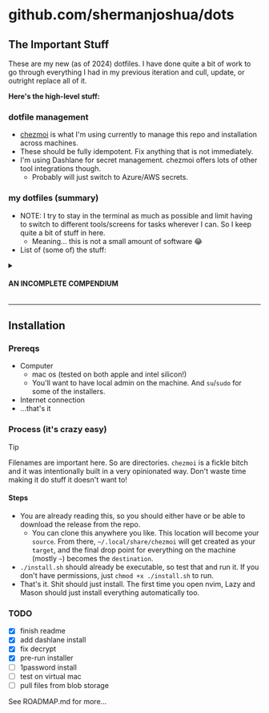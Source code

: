 # github.com/shermanjoshua/dots

## The Important Stuff

These are my new (as of 2024) dotfiles. I have done quite a bit of work to go through everything I had in my previous iteration and cull, update, or outright replace all of it.

**Here's the high-level stuff:**

### dotfile management

- [chezmoi](https://chezmoi.io) is what I'm using currently to manage this repo and installation across machines.
- These should be fully idempotent. Fix anything that is not immediately.
- I'm using Dashlane for secret management. chezmoi offers lots of other tool integrations though.
  - Probably will just switch to Azure/AWS secrets.

### my dotfiles (summary)

- NOTE: I try to stay in the terminal as much as possible and limit having to switch to different tools/screens for tasks wherever I can. So I keep quite a bit of stuff in here.
  - Meaning... this is not a small amount of software 😂
- List of (some of) the stuff:

<details>
  <summary><h4>AN INCOMPLETE COMPENDIUM</h4></summary>

- gnupg (with pinentry setup and automatic key registration)
- ssh auto-config (with automatic encrypt/decrpt of private keys)
- p4v suite for mac UI diff/merge
- git configuration with my aliases and shortcuts
- CLIs for almost anything along with configs
- kitty terminal with customer tab bar setup and theme 🐈
- powerline 10k with my preferred config 🔌
- zsh with oh-my-zsh and plugins for hundreds of tools, themes, and autocompletes
- fzf terminal fuzzy search
- docker/compose/k8 🐳
- terminal sms/imessage client (coming soon) 💬
- terminal spotify player 🎧
- extensive brewfile with casks, taps, and formulae for all tools/software that I use 🍺
- vscode and dozens of extensions (I like having the option, and some of the extension UIs are pretty nifty...)
- pgsql and associated tools/configs
- dashlane and 1password install with CLIs for secrets and file management/import
- Neovim editor with about 40 plugins. Highlights include:
  - telescope with all pickers, fuzzy search (`<leader>fs` for the fastest live grep I've ever used)
  - especially nice - check out the `quickfix list` integration/wrapper. Makes working with the lists super slick.
  - noice with sane config
  - lsp configured and setup
    - ruby, ts, lua, yaml, css, emmet, and more pre-configured and ready to go!
  - lazy/mason package managers
  - dynamic lsp-config for easy addition/extension of lsp and linting tools
  - cmp completion with full extensibility and plugins
  - neogit/octo for git, diff/merge, github, and pr management from nvim
  - which-key configured for keybind prompting (recognizes first keypress and shows menu of options)
  - a gazillion other little things...

</details>

---

## Installation

### Prereqs

- Computer
  - mac os (tested on both apple and intel silicon!)
  - You'll want to have local admin on the machine. And `su`/`sudo` for some of the installers.
- Internet connection
- ...that's it

### Process (it's crazy easy)

> [!TIP]
>
> Filenames are important here.
> So are directories.
> `chezmoi` is a fickle bitch and it was intentionally built in a very opinionated way.
> Don't waste time making it do stuff it doesn't want to!

#### Steps

- You are already reading this, so you should either have or be able to download the release from the repo.
  - You can clone this anywhere you like. This location will become your `source`. From there, `~/.local/share/chezmoi` will get created as your `target`, and the final drop point for everything on the machine (mostly `~`) becomes the `destination`.
- `./install.sh` should already be executable, so test that and run it. If you don't have permissions, just `chmod +x ./install.sh` to run.
- That's it. Shit should just install. The first time you open nvim, Lazy and Mason should just install everything automatically too.

### TODO

- [x] finish readme
- [x] add dashlane install
- [x] fix decrypt
- [x] pre-run installer
- [ ] 1password install
- [ ] test on virtual mac
- [ ] pull files from blob storage

See ROADMAP.md for more...
